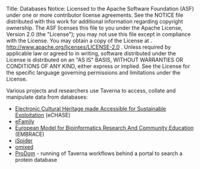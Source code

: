 Title:     Databases
Notice:    Licensed to the Apache Software Foundation (ASF) under one
           or more contributor license agreements.  See the NOTICE file
           distributed with this work for additional information
           regarding copyright ownership.  The ASF licenses this file
           to you under the Apache License, Version 2.0 (the
           "License"); you may not use this file except in compliance
           with the License.  You may obtain a copy of the License at
           .
             http://www.apache.org/licenses/LICENSE-2.0
           .
           Unless required by applicable law or agreed to in writing,
           software distributed under the License is distributed on an
           "AS IS" BASIS, WITHOUT WARRANTIES OR CONDITIONS OF ANY
           KIND, either express or implied.  See the License for the
           specific language governing permissions and limitations
           under the License.

Various projects and researchers use Taverna to access, collate and manipulate data from databases:

 - [Electronic Cultural Heritage made Accessible for Sustainable Exploitation][1] (eCHASE)
 - [eFamily][2]
 - [European Model for Bioinformatics Research And Community Education][3] (EMBRACE)
 - [iSpider][4]
 - [omixed][5]
 - [ProDom][6] - running of Taverna workflows behind a portal to search a protein database

<a name="efamily"></a>
<a name="embrace"></a>
<a name="omixed"></a>

  [1]: /introduction/taverna-in-use/multimedia.html#echase
  [2]: #efamily
  [3]: #embrace
  [4]: /introduction/related-projects.html#ispider
  [5]: #omixed
  [6]: /introduction/taverna-in-use/protein-and-proteomics.html#prodom